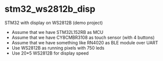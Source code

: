 # stm32_ws2812b_disp
STM32 with display on WS2812B (demo project) 

 - Assume that we have STM32L152RB as MCU
 - Assume that we have CY8CMBR3108 as touch sensor (with 4 buttons)
 - Assume that we have something like RN4020 as BLE module over UART
 - Use WS2812B as running pixels with 750 leds
 - Use 20*5 WS2812B for display speed

